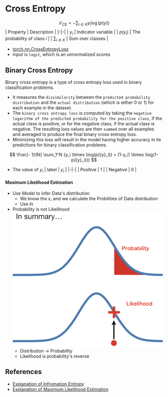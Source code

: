 # Cross Entropy
$$
\mathcal{L}_{\text{CE}} = - \sum_{i \in K} y_i \log(p(y))
$$
| Property | Description |
|-|-|
| $y_i$ | Indicator variable |
| $p(y_i)$ | The probability of class $i$  |
| $\sum_{i \in K}$ | Sum over classes |
- [torch.nn.CrossEntropyLoss](https://pytorch.org/docs/stable/generated/torch.nn.CrossEntropyLoss.html)
- input is `logit`, which is an unnormalized scores



## Binary Cross Entropy
Binary cross entropy is a type of cross entropy loss used in binary classification problems.
- It measures the `dissimilarity` between the `predicted probability distribution` and the `actual distribution` (which is either 0 or 1) for each example in the dataset.
- The `binary cross entropy loss` is computed by taking the `negative logarithm of the predicted probability for the positive class`, if the actual class is positive, or for the negative class, if the actual class is negative. 
The resulting loss values are then `summed` over all examples and averaged to produce the final binary cross entropy loss. 
- Minimizing this loss will result in the model having higher accuracy in its predictions for binary classification problems.

$$
\frac{- 1}{N} \sum_1^N {y_i \times \log(p({y}_i)) + (1-y_i) \times \log(1- p({y}_i))}
$$

- The value of $y_i$
    | label | $y_i$ |
    |-|-|
    | Positive | 1 |
    | Negative | 0 |


#### Maximum Likelihood Estimation
- Use Model to infer Data's distribution
    - We know the x, and we calculate the Probilities of Data distribution
    - Use $ln$ 
- Probability is not Likelihood
    ![](./assets/prob_likelihood.png)
    - Distribution -> Probability
    - Likelihood is probability's reverse

## References
- [Explanation of Infromation Entropy](https://www.ycc.idv.tw/deep-dl_2.html)
- [Explanation of Maximum Likelihood Estimation](https://www.ycc.idv.tw/deep-dl_3.html)